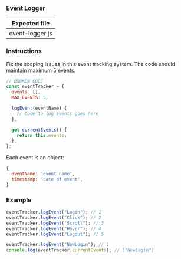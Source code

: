 ### Event Logger

| Expected file   |
| --------------- |
| event-logger.js |

### Instructions

Fix the scoping issues in this event tracking system. The code should maintain maximum 5 events.

```js
// BROKEN CODE
const eventTracker = {
  events: [],
  MAX_EVENTS: 5,

  logEvent(eventName) {
    // Code to log events goes here
  },

  get currentEvents() {
    return this.events;
  },
};
```
Each event is an object:
```js
{
  eventName: 'event name',
  timestamp: 'date of event',
}
```
### Example

```js
eventTracker.logEvent("Login"); // 1
eventTracker.logEvent("Click"); // 2
eventTracker.logEvent("Scroll"); // 3
eventTracker.logEvent("Hover"); // 4
eventTracker.logEvent("Logout"); // 5

eventTracker.logEvent("NewLogin"); // 1
console.log(eventTracker.currentEvents); // ["NewLogin"]
```
